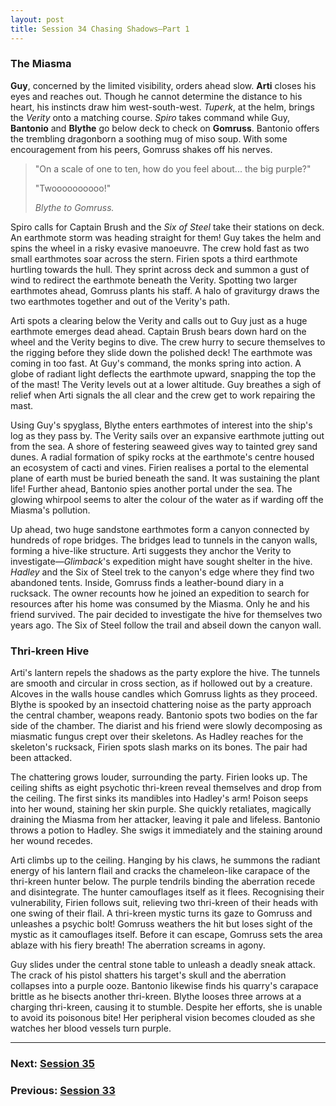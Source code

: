```yaml
---
layout: post
title: Session 34 Chasing Shadows—Part 1
---
```


### The Miasma

**Guy**, concerned by the limited visibility, orders ahead slow. **Arti** closes his eyes and reaches out. Though he cannot determine the distance to his heart, his instincts draw him west-south-west. *Tuperk*, at the helm, brings the *Verity* onto a matching course. *Spiro* takes command while Guy, **Bantonio** and **Blythe** go below deck to check on **Gomruss**. Bantonio offers the trembling dragonborn a soothing mug of miso soup. With some encouragement from his peers, Gomruss shakes off his nerves.

> "On a scale of one to ten, how do you feel about... the big purple?"
>
> "Twoooooooooo!"
>
> *Blythe to Gomruss.*

Spiro calls for Captain Brush and the *Six of Steel* take their stations on deck. An earthmote storm was heading straight for them! Guy takes the helm and spins the wheel in a risky evasive manoeuvre. The crew hold fast as two small earthmotes soar across the stern. Firien spots a third earthmote hurtling towards the hull. They sprint across deck and summon a gust of wind to redirect the earthmote beneath the Verity. Spotting two larger earthmotes ahead, Gomruss plants his staff. A halo of graviturgy draws the two earthmotes together and out of the Verity's path.

Arti spots a clearing below the Verity and calls out to Guy just as a huge earthmote emerges dead ahead. Captain Brush bears down hard on the wheel and the Verity begins to dive. The crew hurry to secure themselves to the rigging before they slide down the polished deck! The earthmote was coming in too fast. At Guy's command, the monks spring into action. A globe of radiant light deflects the earthmote upward, snapping the top the of the mast! The Verity levels out at a lower altitude. Guy breathes a sigh of relief when Arti signals the all clear and the crew get to work repairing the mast.

Using Guy's spyglass, Blythe enters earthmotes of interest into the ship's log as they pass by. The Verity sails over an expansive earthmote jutting out from the sea. A shore of festering seaweed gives way to tainted grey sand dunes. A radial formation of spiky rocks at the earthmote's centre housed an ecosystem of cacti and vines. Firien realises a portal to the elemental plane of earth must be buried beneath the sand. It was sustaining the plant life! Further ahead, Bantonio spies another portal under the sea. The glowing whirpool seems to alter the colour of the water as if warding off the Miasma's pollution.

Up ahead, two huge sandstone earthmotes form a canyon connected by hundreds of rope bridges. The bridges lead to tunnels in the canyon walls, forming a hive-like structure. Arti suggests they anchor the Verity to investigate—*Glimback*'s expedition might have sought shelter in the hive. *Hadley* and the Six of Steel trek to the canyon's edge where they find two abandoned tents. Inside, Gomruss finds a leather-bound diary in a rucksack. The owner recounts how he joined an expedition to search for resources after his home was consumed by the Miasma. Only he and his friend survived. The pair decided to investigate the hive for themselves two years ago. The Six of Steel follow the trail and abseil down the canyon wall.

### Thri-kreen Hive

Arti's lantern repels the shadows as the party explore the hive. The tunnels are smooth and circular in cross section, as if hollowed out by a creature. Alcoves in the walls house candles which Gomruss lights as they proceed. Blythe is spooked by an insectoid chattering noise as the party approach the central chamber, weapons ready. Bantonio spots two bodies on the far side of the chamber. The diarist and his friend were slowly decomposing as miasmatic fungus crept over their skeletons. As Hadley reaches for the skeleton's rucksack, Firien spots slash marks on its bones. The pair had been attacked.

The chattering grows louder, surrounding the party. Firien looks up. The ceiling shifts as eight psychotic thri-kreen reveal themselves and drop from the ceiling. The first sinks its mandibles into Hadley's arm! Poison seeps into her wound, staining her skin purple. She quickly retaliates, magically draining the Miasma from her attacker, leaving it pale and lifeless. Bantonio throws a potion to Hadley. She swigs it immediately and the staining around her wound recedes.

Arti climbs up to the ceiling. Hanging by his claws, he summons the radiant energy of his lantern flail and cracks the chameleon-like carapace of the thri-kreen hunter below. The purple tendrils binding the aberration recede and disintegrate. The hunter camouflages itself as it flees. Recognising their vulnerability, Firien follows suit, relieving two thri-kreen of their heads with one swing of their flail. A thri-kreen mystic turns its gaze to Gomruss and unleashes a psychic bolt! Gomruss weathers the hit but loses sight of the mystic as it camouflages itself. Before it can escape, Gomruss sets the area ablaze with his fiery breath! The aberration screams in agony.

Guy slides under the central stone table to unleash a deadly sneak attack. The crack of his pistol shatters his target's skull and the aberration collapses into a purple ooze. Bantonio likewise finds his quarry's carapace brittle as he bisects another thri-kreen. Blythe looses three arrows at a charging thri-kreen, causing it to stumble. Despite her efforts, she is unable to avoid its poisonous bite! Her peripheral vision becomes clouded as she watches her blood vessels turn purple.

---

### **Next: [Session 35](session-35)**
### **Previous: [Session 33](session-33)**
